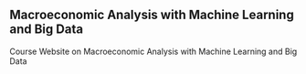 ## Macroeconomic Analysis with Machine Learning and Big Data
Course Website on Macroeconomic Analysis with Machine Learning and Big Data
